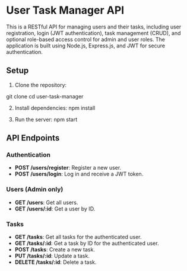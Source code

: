 # User Task Manager API

This is a RESTful API for managing users and their tasks, including user registration, login (JWT authentication), task management (CRUD), and optional role-based access control for admin and user roles. The application is built using Node.js, Express.js, and JWT for secure authentication.
## Setup

1. Clone the repository:

git clone <repository-url> 
cd user-task-manager


2. Install dependencies:
npm install


3. Run the server:
npm start

## API Endpoints

### Authentication

- **POST /users/register**: Register a new user.
- **POST /users/login**: Log in and receive a JWT token.

### Users (Admin only)

- **GET /users**: Get all users.
- **GET /users/:id**: Get a user by ID.

### Tasks

- **GET /tasks**: Get all tasks for the authenticated user.
- **GET /tasks/:id**: Get a task by ID for the authenticated user.
- **POST /tasks**: Create a new task.
- **PUT /tasks/:id**: Update a task.
- **DELETE /tasks/:id**: Delete a task.